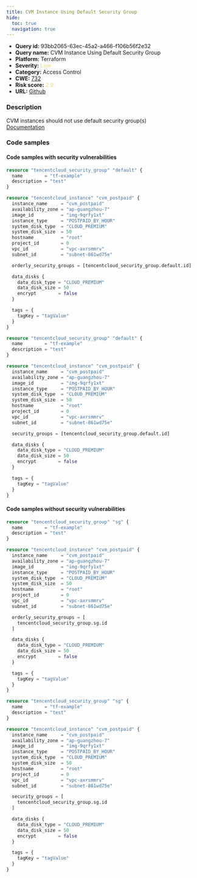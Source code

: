 ```yaml
---
title: CVM Instance Using Default Security Group
hide:
  toc: true
  navigation: true
---
```


<style>
  .highlight .hll {
    background-color: #ff171742;
  }
  .md-content {
    max-width: 1100px;
    margin: 0 auto;
  }
</style>

-   **Query id:** 93bb2065-63ec-45a2-a466-f106b56f2e32
-   **Query name:** CVM Instance Using Default Security Group
-   **Platform:** Terraform
-   **Severity:** <span style="color:#edd57e">Low</span>
-   **Category:** Access Control
-   **CWE:** <a href="https://cwe.mitre.org/data/definitions/732.html" onclick="newWindowOpenerSafe(event, 'https://cwe.mitre.org/data/definitions/732.html')">732</a>
-   **Risk score:** <span style="color:#edd57e">2.9</span>
-   **URL:** [Github](https://github.com/Checkmarx/kics/tree/master/assets/queries/terraform/tencentcloud/cvm_instance_using_default_security_group)

### Description
CVM instances should not use default security group(s)<br>
[Documentation](https://registry.terraform.io/providers/tencentcloudstack/tencentcloud/latest/docs/resources/instance#orderly_security_groups)

### Code samples
#### Code samples with security vulnerabilities
```tf title="Positive test num. 1 - tf file" hl_lines="18"
resource "tencentcloud_security_group" "default" {
  name        = "tf-example"
  description = "test"
}

resource "tencentcloud_instance" "cvm_postpaid" {
  instance_name     = "cvm_postpaid"
  availability_zone = "ap-guangzhou-7"
  image_id          = "img-9qrfy1xt"
  instance_type     = "POSTPAID_BY_HOUR"
  system_disk_type  = "CLOUD_PREMIUM"
  system_disk_size  = 50
  hostname          = "root"
  project_id        = 0
  vpc_id            = "vpc-axrsmmrv"
  subnet_id         = "subnet-861wd75e"

  orderly_security_groups = [tencentcloud_security_group.default.id]

  data_disks {
    data_disk_type = "CLOUD_PREMIUM"
    data_disk_size = 50
    encrypt        = false
  }

  tags = {
    tagKey = "tagValue"
  }
}

```
```tf title="Positive test num. 2 - tf file" hl_lines="18"
resource "tencentcloud_security_group" "default" {
  name        = "tf-example"
  description = "test"
}

resource "tencentcloud_instance" "cvm_postpaid" {
  instance_name     = "cvm_postpaid"
  availability_zone = "ap-guangzhou-7"
  image_id          = "img-9qrfy1xt"
  instance_type     = "POSTPAID_BY_HOUR"
  system_disk_type  = "CLOUD_PREMIUM"
  system_disk_size  = 50
  hostname          = "root"
  project_id        = 0
  vpc_id            = "vpc-axrsmmrv"
  subnet_id         = "subnet-861wd75e"

  security_groups = [tencentcloud_security_group.default.id]

  data_disks {
    data_disk_type = "CLOUD_PREMIUM"
    data_disk_size = 50
    encrypt        = false
  }

  tags = {
    tagKey = "tagValue"
  }
}

```


#### Code samples without security vulnerabilities
```tf title="Negative test num. 1 - tf file"
resource "tencentcloud_security_group" "sg" {
  name        = "tf-example"
  description = "test"
}

resource "tencentcloud_instance" "cvm_postpaid" {
  instance_name     = "cvm_postpaid"
  availability_zone = "ap-guangzhou-7"
  image_id          = "img-9qrfy1xt"
  instance_type     = "POSTPAID_BY_HOUR"
  system_disk_type  = "CLOUD_PREMIUM"
  system_disk_size  = 50
  hostname          = "root"
  project_id        = 0
  vpc_id            = "vpc-axrsmmrv"
  subnet_id         = "subnet-861wd75e"

  orderly_security_groups = [
    tencentcloud_security_group.sg.id
  ]

  data_disks {
    data_disk_type = "CLOUD_PREMIUM"
    data_disk_size = 50
    encrypt        = false
  }

  tags = {
    tagKey = "tagValue"
  }
}

```
```tf title="Negative test num. 2 - tf file"
resource "tencentcloud_security_group" "sg" {
  name        = "tf-example"
  description = "test"
}

resource "tencentcloud_instance" "cvm_postpaid" {
  instance_name     = "cvm_postpaid"
  availability_zone = "ap-guangzhou-7"
  image_id          = "img-9qrfy1xt"
  instance_type     = "POSTPAID_BY_HOUR"
  system_disk_type  = "CLOUD_PREMIUM"
  system_disk_size  = 50
  hostname          = "root"
  project_id        = 0
  vpc_id            = "vpc-axrsmmrv"
  subnet_id         = "subnet-861wd75e"

  security_groups = [
    tencentcloud_security_group.sg.id
  ]

  data_disks {
    data_disk_type = "CLOUD_PREMIUM"
    data_disk_size = 50
    encrypt        = false
  }

  tags = {
    tagKey = "tagValue"
  }
}

```


